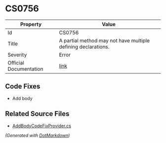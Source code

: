 # CS0756

| Property               | Value                                                             |
| ---------------------- | ----------------------------------------------------------------- |
| Id                     | CS0756                                                            |
| Title                  | A partial method may not have multiple defining declarations\.    |
| Severity               | Error                                                             |
| Official Documentation | [link](http://docs.microsoft.com/en-us/dotnet/csharp/misc/cs0756) |

## Code Fixes

* Add body

## Related Source Files

* [AddBodyCodeFixProvider.cs](../../src/CodeFixes/CSharp/CodeFixes/AddBodyCodeFixProvider.cs)

*\(Generated with [DotMarkdown](http://github.com/JosefPihrt/DotMarkdown)\)*